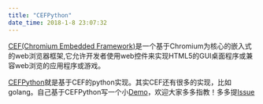 ```yaml
---
title: "CEFPython"
date_time: 2018-1-8 23:07:32
---
```


[CEF(Chromium Embedded Framework)](https://en.wikipedia.org/wiki/Chromium_Embedded_Framework#Applications_using_CEF)是一个基于Chromium为核心的嵌入式的web浏览器框架,它允许开发者使用web控件来实现HTML5的GUI桌面程序或兼容web浏览的应用程序或游戏。

[CEFPython](https://github.com/cztomczak/cefpython)就是基于CEF的python实现。其实CEF还有很多的实现，比如golang。自己基于CEFPython写一个小[Demo](https://github.com/linychuo/cefpython-demo)，欢迎大家多多指教！多多提[Issue](https://github.com/linychuo/cefpython-demo/issues)
